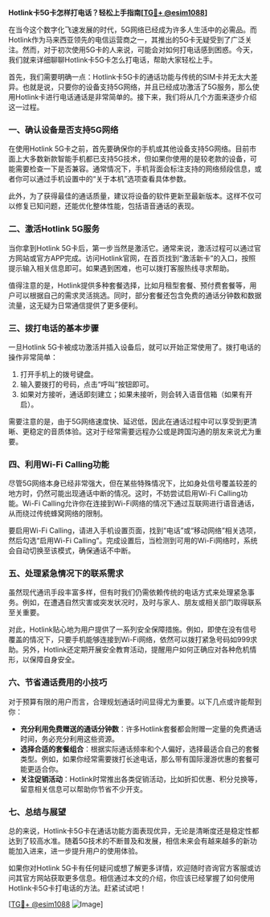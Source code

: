 **Hotlink卡5G卡怎样打电话？轻松上手指南[[TG💪+ @esim1088](https://t.me/s/esim1088)]**

在当今这个数字化飞速发展的时代，5G网络已经成为许多人生活中的必需品。而Hotlink作为马来西亚领先的电信运营商之一，其推出的5G卡无疑受到了广泛关注。然而，对于初次使用5G卡的人来说，可能会对如何打电话感到困惑。今天，我们就来详细聊聊Hotlink卡5G卡怎么打电话，帮助大家轻松上手。

首先，我们需要明确一点：Hotlink卡5G卡的通话功能与传统的SIM卡并无太大差异。也就是说，只要你的设备支持5G网络，并且已经成功激活了5G服务，那么使用Hotlink卡进行电话通话是非常简单的。接下来，我们将从几个方面来逐步介绍这一过程。

### **一、确认设备是否支持5G网络**

在使用Hotlink 5G卡之前，首先要确保你的手机或其他设备支持5G网络。目前市面上大多数新款智能手机都已支持5G技术，但如果你使用的是较老款的设备，可能需要检查一下是否兼容。通常情况下，手机背面会标注支持的网络频段信息，或者你可以通过手机设置中的“关于本机”选项查看具体参数。

此外，为了获得最佳的通话质量，建议将设备的软件更新至最新版本。这样不仅可以修复已知问题，还能优化整体性能，包括语音通话的表现。

### **二、激活Hotlink 5G服务**

当你拿到Hotlink 5G卡后，第一步当然是激活它。通常来说，激活过程可以通过官方网站或官方APP完成。访问Hotlink官网，在首页找到“激活新卡”的入口，按照提示输入相关信息即可。如果遇到困难，也可以拨打客服热线寻求帮助。

值得注意的是，Hotlink提供多种套餐选择，比如月租型套餐、预付费套餐等，用户可以根据自己的需求灵活挑选。同时，部分套餐还包含免费的通话分钟数和数据流量，这无疑为日常通信提供了更多便利。

### **三、拨打电话的基本步骤**

一旦Hotlink 5G卡被成功激活并插入设备后，就可以开始正常使用了。拨打电话的操作非常简单：

1. 打开手机上的拨号键盘。
2. 输入要拨打的号码，点击“呼叫”按钮即可。
3. 如果对方接听，通话即刻建立；如果未接听，则会转入语音信箱（如果有开启）。

需要注意的是，由于5G网络速度快、延迟低，因此在通话过程中可以享受到更清晰、更稳定的音质体验。这对于经常需要远程办公或是跨国沟通的朋友来说尤为重要。

### **四、利用Wi-Fi Calling功能**

尽管5G网络本身已经非常强大，但在某些特殊情况下，比如身处信号覆盖较差的地方时，仍然可能出现通话中断的情况。这时，不妨尝试启用Wi-Fi Calling功能。Wi-Fi Calling允许你在连接到Wi-Fi网络的情况下通过互联网进行语音通话，从而绕过传统蜂窝网络的限制。

要启用Wi-Fi Calling，请进入手机设置页面，找到“电话”或“移动网络”相关选项，然后勾选“启用Wi-Fi Calling”。完成设置后，当检测到可用的Wi-Fi网络时，系统会自动切换至该模式，确保通话不中断。

### **五、处理紧急情况下的联系需求**

虽然现代通讯手段丰富多样，但有时我们仍需依赖传统的电话方式来处理紧急事务。例如，在遭遇自然灾害或突发状况时，及时与家人、朋友或相关部门取得联系至关重要。

对此，Hotlink贴心地为用户提供了一系列安全保障措施。例如，即使在没有信号覆盖的情况下，只要手机能够连接到Wi-Fi网络，依然可以拨打紧急号码如999求助。另外，Hotlink还定期开展安全教育活动，提醒用户如何正确应对各种危机情形，以保障自身安全。

### **六、节省通话费用的小技巧**

对于预算有限的用户而言，合理规划通话时间显得尤为重要。以下几点或许能帮到你：

- **充分利用免费赠送的通话分钟数**：许多Hotlink套餐都会附赠一定量的免费通话时间，务必充分利用这些资源。
- **选择合适的套餐组合**：根据实际通话频率和个人偏好，选择最适合自己的套餐类型。例如，如果你经常需要拨打长途电话，那么带有国际漫游优惠的套餐可能更适合你。
- **关注促销活动**：Hotlink时常推出各类促销活动，比如折扣优惠、积分兑换等，留意相关信息可以帮助你节省不少开支。

### **七、总结与展望**

总的来说，Hotlink卡5G卡在通话功能方面表现优异，无论是清晰度还是稳定性都达到了较高水准。随着5G技术的不断普及和发展，相信未来会有越来越多的新功能加入进来，进一步提升用户的使用体验。

如果你对Hotlink 5G卡有任何疑问或想了解更多详情，欢迎随时咨询官方客服或访问其官方网站获取更多信息。相信通过本文的介绍，你应该已经掌握了如何使用Hotlink卡5G卡打电话的方法。赶紧试试吧！

[[TG💪+ @esim1088](https://t.me/s/esim1088) ![Image](https://i.postimg.cc/4NQfJmqS/Snipaste-2025-05-13-00-14-12.png)]